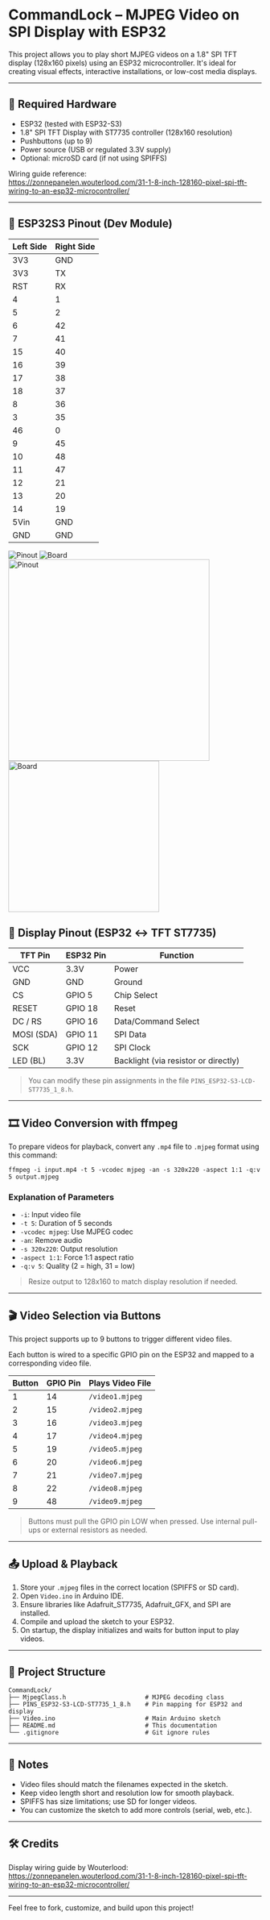 # CommandLock – MJPEG Video on SPI Display with ESP32

This project allows you to play short MJPEG videos on a 1.8" SPI TFT display (128x160 pixels) using an ESP32 microcontroller. It's ideal for creating visual effects, interactive installations, or low-cost media displays.

---

## 🧰 Required Hardware

- ESP32 (tested with ESP32-S3)
- 1.8" SPI TFT Display with ST7735 controller (128x160 resolution)
- Pushbuttons (up to 9)
- Power source (USB or regulated 3.3V supply)
- Optional: microSD card (if not using SPIFFS)

Wiring guide reference:  
https://zonnepanelen.wouterlood.com/31-1-8-inch-128160-pixel-spi-tft-wiring-to-an-esp32-microcontroller/

---

## 🔌 ESP32S3 Pinout (Dev Module)

| Left Side     | Right Side  |
|---------------|-------------|
| 3V3           | GND         |
| 3V3           | TX          |
| RST           | RX          |
| 4             | 1           |
| 5             | 2           |
| 6             | 42          |
| 7             | 41          |
| 15            | 40          |
| 16            | 39          |
| 17            | 38          |
| 18            | 37          |
| 8             | 36          |
| 3             | 35          |
| 46            | 0           |
| 9             | 45          |
| 10            | 48          |
| 11            | 47          |
| 12            | 21          |
| 13            | 20          |
| 14            | 19          |
| 5Vin          | GND         |
| GND           | GND         |


![Pinout](images/pins.jpg)
![Board](images/board.jpg)
<img src="images/pins.jpg" alt="Pinout" width="400"/>
<img src="images/board.jpg" alt="Board" width="300"/>


## 🔌 Display Pinout (ESP32 ↔ TFT ST7735)

| TFT Pin     | ESP32 Pin | Function           |
|-------------|------------|--------------------|
| VCC         | 3.3V       | Power              |
| GND         | GND        | Ground             |
| CS          | GPIO 5     | Chip Select        |
| RESET       | GPIO 18    | Reset              |
| DC / RS     | GPIO 16    | Data/Command Select|
| MOSI (SDA)  | GPIO 11    | SPI Data           |
| SCK         | GPIO 12    | SPI Clock          |
| LED (BL)    | 3.3V       | Backlight (via resistor or directly) |

> You can modify these pin assignments in the file `PINS_ESP32-S3-LCD-ST7735_1_8.h`.

---

## 🎞️ Video Conversion with ffmpeg

To prepare videos for playback, convert any `.mp4` file to `.mjpeg` format using this command:

```
ffmpeg -i input.mp4 -t 5 -vcodec mjpeg -an -s 320x220 -aspect 1:1 -q:v 5 output.mjpeg
```

### Explanation of Parameters

- `-i`: Input video file
- `-t 5`: Duration of 5 seconds
- `-vcodec mjpeg`: Use MJPEG codec
- `-an`: Remove audio
- `-s 320x220`: Output resolution
- `-aspect 1:1`: Force 1:1 aspect ratio
- `-q:v 5`: Quality (2 = high, 31 = low)

> Resize output to 128x160 to match display resolution if needed.

---

## 🎬 Video Selection via Buttons

This project supports up to 9 buttons to trigger different video files.

Each button is wired to a specific GPIO pin on the ESP32 and mapped to a corresponding video file.

| Button | GPIO Pin | Plays Video File    |
|--------|----------|---------------------|
| 1      | 14       | `/video1.mjpeg`     |
| 2      | 15       | `/video2.mjpeg`     |
| 3      | 16       | `/video3.mjpeg`     |
| 4      | 17       | `/video4.mjpeg`     |
| 5      | 19       | `/video5.mjpeg`     |
| 6      | 20       | `/video6.mjpeg`     |
| 7      | 21       | `/video7.mjpeg`     |
| 8      | 22       | `/video8.mjpeg`     |
| 9      | 48       | `/video9.mjpeg`     |

> Buttons must pull the GPIO pin LOW when pressed. Use internal pull-ups or external resistors as needed.

---

## 📤 Upload & Playback

1. Store your `.mjpeg` files in the correct location (SPIFFS or SD card).
2. Open `Video.ino` in Arduino IDE.
3. Ensure libraries like Adafruit_ST7735, Adafruit_GFX, and SPI are installed.
4. Compile and upload the sketch to your ESP32.
5. On startup, the display initializes and waits for button input to play videos.

---

## 📁 Project Structure

```
CommandLock/
├── MjpegClass.h                      # MJPEG decoding class
├── PINS_ESP32-S3-LCD-ST7735_1_8.h    # Pin mapping for ESP32 and display
├── Video.ino                         # Main Arduino sketch
├── README.md                         # This documentation
└── .gitignore                        # Git ignore rules
```

---

## 🧠 Notes

- Video files should match the filenames expected in the sketch.
- Keep video length short and resolution low for smooth playback.
- SPIFFS has size limitations; use SD for longer videos.
- You can customize the sketch to add more controls (serial, web, etc.).

---

## 🛠️ Credits

Display wiring guide by Wouterlood:  
https://zonnepanelen.wouterlood.com/31-1-8-inch-128160-pixel-spi-tft-wiring-to-an-esp32-microcontroller/

---

Feel free to fork, customize, and build upon this project!
